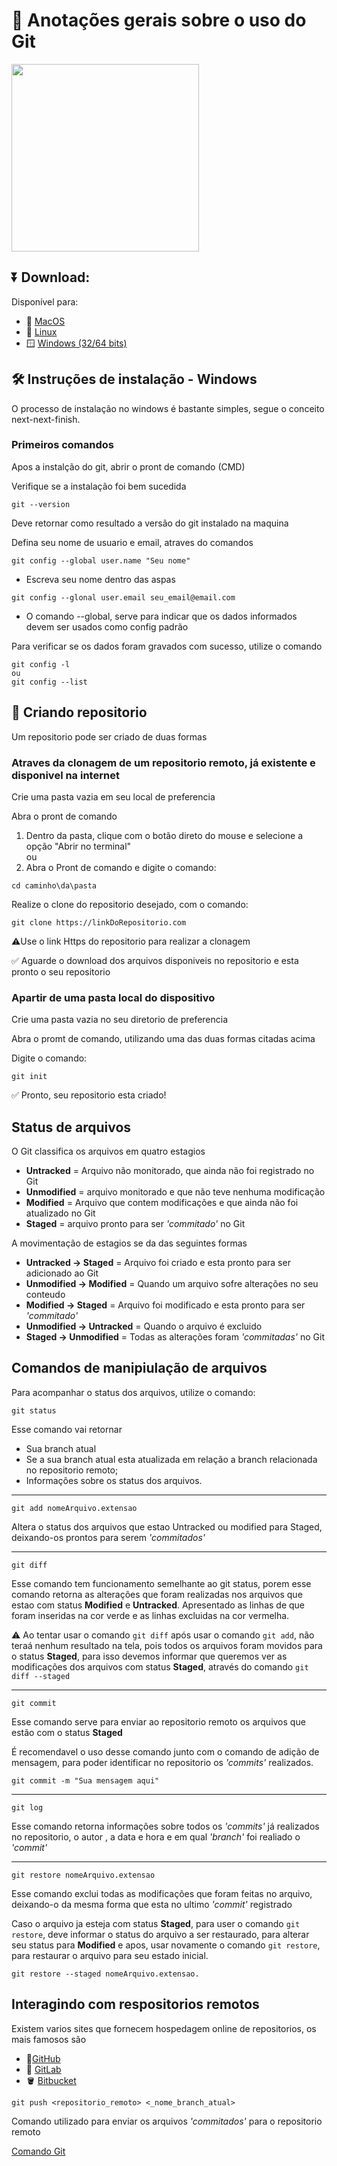# :paperclip: Anotações gerais sobre o uso do Git 

<img src = https://git-scm.com/images/logos/downloads/Git-Logo-2Color.png width = '300'>

## ⏬ Download:
Disponível para:  
* :apple: [MacOS](https://git-scm.com/download/mac)
* :penguin: [Linux](https://git-scm.com/download/linux)
* :window: [Windows (32/64 bits)](https://git-scm.com/download/win)


## :hammer_and_wrench: Instruções de instalação - Windows

O processo de instalação no windows é bastante simples, segue o conceito next-next-finish.

### Primeiros comandos

Apos a instalção do git, abrir o pront de comando (CMD)

Verifique se a instalação foi bem sucedida

```
git --version
```
Deve retornar como resultado a versão do git instalado na maquina

Defina seu nome de usuario e email, atraves do comandos  

```
git config --global user.name "Seu nome"
```
* Escreva seu nome dentro das aspas

```
git config --glonal user.email seu_email@email.com
```
* O comando --global, serve para indicar que os dados informados devem ser usados como config padrão

Para verificar se os dados foram gravados com sucesso, utilize o comando
```
git config -l
ou
git config --list
```

## :file_folder: Criando repositorio

Um repositorio pode ser criado de duas formas

### Atraves da clonagem de um repositorio remoto, já existente e disponivel na internet

Crie uma pasta vazia em seu local de preferencia  

Abra o pront de comando
1. Dentro da pasta, clique com o botão direto do mouse e selecione a opção "Abrir no terminal"  
ou
2. Abra o Pront de comando e digite o comando:  
```
cd caminho\da\pasta 
```  

Realize o clone do repositorio desejado, com o comando:  
```
git clone https://linkDoRepositorio.com
```  

:warning:Use o link Https do repositorio para realizar a clonagem

✅ Aguarde o download dos arquivos disponiveis no repositorio e esta pronto o seu repositorio 
   
### Apartir de uma pasta local do dispositivo

Crie uma pasta vazia no seu diretorio de preferencia

Abra o promt de comando, utilizando uma das duas formas citadas acima  

Digite o comando:  
```
git init
```

✅ Pronto, seu repositorio esta criado!  

## Status de arquivos

O Git classifica os arquivos em quatro estagios  
* **Untracked** = Arquivo não monitorado, que ainda não foi registrado no Git
* **Unmodified** = arquivo monitorado e que não teve nenhuma modificação
* **Modified** = Arquivo que contem modificações e que ainda não foi atualizado no Git
* **Staged** = arquivo pronto para ser *'commitado'* no Git

A movimentação de estagios se da das seguintes formas  
* **Untracked -> Staged** = Arquivo foi criado e esta pronto para ser adicionado ao Git
* **Unmodified -> Modified** = Quando um arquivo sofre alterações no seu conteudo
* **Modified -> Staged** = Arquivo foi modificado e esta pronto para ser *'commitado'*
* **Unmodified -> Untracked** = Quando o arquivo é excluido
* **Staged -> Unmodified** = Todas as alterações foram *'commitadas'* no Git

## Comandos de manipiulação de arquivos

Para acompanhar o status dos arquivos, utilize o comando:  
```
git status
```
Esse comando vai retornar  
* Sua branch atual
* Se a sua branch atual esta atualizada em relação a branch relacionada no repositorio remoto;
* Informações sobre os status dos arquivos.
  
---  

```
git add nomeArquivo.extensao
```
Altera o status dos arquivos que estao Untracked ou modified para Staged, deixando-os prontos para serem *'commitados'*

---  

```
git diff
```
Esse comando tem funcionamento semelhante ao git status, porem esse comando retorna as alterações que foram realizadas nos arquivos que estao com status **Modified** e **Untracked**. Apresentado as linhas de que foram inseridas na cor verde e as linhas excluidas na cor vermelha.

:warning: Ao tentar usar o comando `git diff` após usar o comando `git add`, não teraá nenhum resultado na tela, pois todos os arquivos foram movidos para o status **Staged**, para isso devemos informar que queremos ver as modificações dos arquivos com status **Staged**, através do comando `git diff --staged`

---

```
git commit
```
Esse comando serve para enviar ao repositorio remoto os arquivos que estão com o status **Staged**

É recomendavel o uso desse comando junto com o comando de adição de mensagem, para poder identificar no repositorio os *'commits'* realizados.

```
git commit -m "Sua mensagem aqui"
```
--------------------------------------------
```
git log
```
Esse comando retorna informações sobre todos os *'commits'* já realizados no repositorio, o autor , a data e hora e em qual *'branch'* foi realiado o *'commit'*

---

```
git restore nomeArquivo.extensao
```
Esse comando exclui todas as modificações que foram feitas no arquivo, deixando-o da mesma forma que esta no ultimo *'commit'* registrado

Caso o arquivo ja esteja com status **Staged**, para user o comando `git restore`, deve informar o status do arquivo a ser restaurado, para alterar seu status para **Modified** e apos, usar novamente o comando `git restore`, para restaurar o arquivo para seu estado inicial.
```
git restore --staged nomeArquivo.extensao.
```

## Interagindo com respositorios remotos

Existem varios sites que fornecem hospedagem online de repositorios, os mais famosos são

* :octopus:[GitHub](https://github.com/)
* 🦊 [GitLab](https://about.gitlab.com/)
* 🪣 [Bitbucket](https://bitbucket.org/product/)


```
git push <repositorio_remoto> <_nome_branch_atual>
```

Comando utilizado para enviar os arquivos *'commitados'* para o repositorio remoto


[Comando Git](https://www.freecodecamp.org/portuguese/news/ficha-informativa-do-git-50-comandos-do-git-que-voce-deveria-conhecer/)